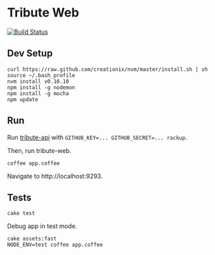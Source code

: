 Tribute Web
===========

[![Build Status](https://secure.travis-ci.org/tribute/tribute-web.png)](http://travis-ci.org/tribute/tribute-web)

Dev Setup
---------

```
curl https://raw.github.com/creationix/nvm/master/install.sh | sh
source ~/.bash_profile
nvm install v0.10.10
npm install -g nodemon
npm install -g mocha
npm update
```

Run
---

Run [tribute-api](https://github.com/tribute/tribute-api) with `GITHUB_KEY=... GITHUB_SECRET=... rackup`.

Then, run tribute-web.

```
coffee app.coffee
```

Navigate to http://localhost:9293.

Tests
-----

```
cake test
```

Debug app in test mode.

```
cake assets:fast
NODE_ENV=test coffee app.coffee
```
